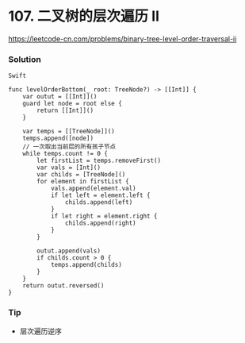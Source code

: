 # 107. 二叉树的层次遍历 II

<https://leetcode-cn.com/problems/binary-tree-level-order-traversal-ii>


### Solution

`Swift`

```
func levelOrderBottom(_ root: TreeNode?) -> [[Int]] {
    var outut = [[Int]]()
    guard let node = root else {
        return [[Int]]()
    }
    
    var temps = [[TreeNode]]()
    temps.append([node])
    // 一次取出当前层的所有孩子节点
    while temps.count != 0 {
        let firstList = temps.removeFirst()
        var vals = [Int]()
        var childs = [TreeNode]()
        for element in firstList {
            vals.append(element.val)
            if let left = element.left {
                childs.append(left)
            }
            if let right = element.right {
                childs.append(right)
            }
        }
        
        outut.append(vals)
        if childs.count > 0 {
            temps.append(childs)
        }
    }
    return outut.reversed()
}

```

### Tip

- 层次遍历逆序
